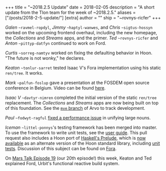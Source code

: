 +++
title = "~2018.2.5 Update"
date = 2018-02-05
description = "A short update from the Tlon team for the week of ~2018.2.5."
aliases = ["/posts/2018-2-5-update/"]
[extra]
author = ""
ship = "~rovnys-ricfer"
+++

*Galen* `~ravmel-ropdyl`, *Jimmy* `~haptyl-wanwes`, and *Chris* `~sigtus-hossyn` worked on the upcoming frontend overhaul, including the new homepage, the _Collections_ and _Streams_ apps, and the primer. *Ted* `~rovnys-ricfer` and *Anton* `~pittyp-datfyn` continued to work on Ford.

*Curtis* `~sorreg-namtyv` worked on fixing the defaulting behavior in Hoon. "The future is not wonky," he declares.

*Keaton* `~tonlur-sarret` tested Isaac V's Fora implementation using his static `ren/tree`. It works.

*Mark* `~palfun-foslup` gave a presentation at the FOSDEM open source conference in Belgium. Video can be found [here](https://www.youtube.com/watch?v=U-QBW6QIDto).

*Isaac V* `~davtyr-nimren` completed the initial version of the static `ren/tree` replacement. The _Collections_ and _Streams_ apps are now being built on top of this foundation. See the [`mve` branch](https://github.com/urbit/arvo/tree/mve) of Arvo to track development.

*Paul* `~fodwyt-ragful` [fixed a performance issue](https://github.com/urbit/urbit/pull/920) in unifying large nouns.

*Iceman* `~littel-ponnys`'s testing framework has been merged into master. To use the framework to write unit tests, see the [user guide](https://github.com/urbit/arvo/blob/master/web/testing.umd). This pull request also includes a Hoon port of [Haskell's Prelude](https://hackage.haskell.org/package/base-4.10.1.0/docs/Prelude.html), which is [now available](https://github.com/urbit/arvo/blob/master/lib/new-hoon.hoon) as an alternate version of the Hoon standard library, including [unit tests](https://github.com/urbit/arvo/tree/master/tests/new-hoon). Discussion of this subject can be found on [Fora](https://fora.urbit.org/posts/~2017.10.17..04.09.16..7eb8~/).

On [Mars Talk Episode 19](https://www.youtube.com/watch?v=q3Fjnv0RcR0) (our 20th episode!) this week, Keaton and Ted explained Ford, Urbit's functional reactive build system.


